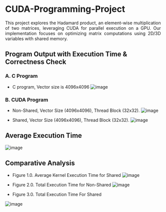 # CUDA-Programming-Project
<p align="justify">
This project explores the Hadamard product, an element-wise multiplication of two matrices, leveraging CUDA for parallel execution on a GPU. Our implementation focuses on optimizing matrix computations using 2D/3D variables with shared memory.
</p>


## Program Output with Execution Time & Correctness Check 
### A. C Program
- C program, Vector size is 4096x4096
![image](https://github.com/user-attachments/assets/b51a50e4-cb93-427a-b3e5-092291f81006)

### B. CUDA Program 
- Non-Shared, Vector Size (4096x4096), Thread Block (32x32).
![image](https://github.com/user-attachments/assets/cc6ad8df-2c77-4a88-9be0-79c42d73103d)

- Shared, Vector Size (4096x4096), Thread Block (32x32).
![image](https://github.com/user-attachments/assets/f16a6e98-a659-4249-9050-2349ac20380b)





## Average Execution Time 
![image](https://github.com/user-attachments/assets/31fe8ae7-53c6-4959-874e-c9ef74c0eccb)


## Comparative Analysis

- Figure 1.0. Average Kernel Execution Time for Shared 
![image](https://github.com/user-attachments/assets/05f942e1-4ad5-4670-a872-7d6244136bab)



- Figure 2.0. Total Execution Time for Non-Shared
![image](https://github.com/user-attachments/assets/d855551b-aa3e-49be-b8a8-4d0b0ca8984a)


- Figure 3.0. Total Execution Time For Shared 

![image](https://github.com/user-attachments/assets/0db0c843-2fc4-4042-8b02-02f94f7ff42a)
